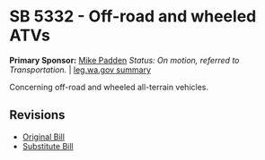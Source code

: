 # SB 5332 - Off-road and wheeled ATVs
**Primary Sponsor:** [Mike Padden](/person/leg/mike.padden.md)
*Status: On motion, referred to Transportation.* | [leg.wa.gov summary](https://app.leg.wa.gov/billsummary?BillNumber=5332&Year=2021)

Concerning off-road and wheeled all-terrain vehicles.

## Revisions
* [Original Bill](1/)
* [Substitute Bill](S/)